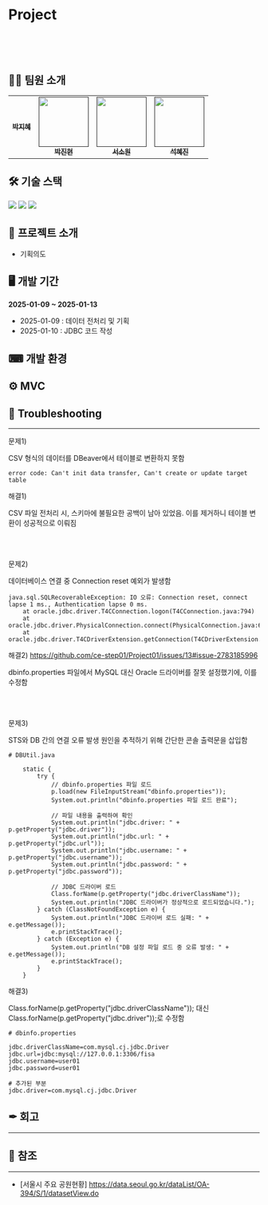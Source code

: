 # Project<br/><br/><br/>
 


## 🤸‍♀️ 팀원 소개

<table>
  <tbody>
    <tr>
      <td align="center"><a href=""><img src="width="100px;" alt=""/><br /><sub><b> 박지혜<https://github.com/parkjhhh> </b></sub></a><br /></td>
      <td align="center"><a href=""><img src="" width="100px;" alt=""/><br /><sub><b> 박진현<https://github.com/jinhyunpark929> </b></sub></a><br /></td>
      <td align="center"><a href=""><img src="" width="100px;" alt=""/><br /><sub><b> 서소원<https://github.com/PleaseErwin> </b></sub></a><br /></td>
      <td align="center"><a href=""><img src="" width="100px;" alt=""/><br /><sub><b> 석혜진<https://github.com/HyeJinSeok> </b></sub></a><br /></td>
  </tbody>
</table>


## 🛠 기술 스택

<img src="https://img.shields.io/badge/java-007396?style=for-the-badge&logo=java&logoColor=white"> <img src="https://img.shields.io/badge/mysql-4479A1?style=for-the-badge&logo=mysql&logoColor=white"> <img src="https://img.shields.io/badge/linux-FCC624?style=for-the-badge&logo=linux&logoColor=black">


## 📢 프로젝트 소개
+ 기획의도


## 🖥 개발 기간


**2025-01-09 ~ 2025-01-13**
+ 2025-01-09 : 데이터 전처리 및 기획
+ 2025-01-10 : JDBC 코드 작성

## ⌨ 개발 환경



## ⚙ MVC


## 🔫 Troubleshooting
---
문제1) 

CSV 형식의 데이터를 DBeaver에서 테이블로 변환하지 못함

```
error code: Can't init data transfer, Can't create or update target table
```

해결1)

CSV 파일 전처리 시, 스키마에 불필요한 공백이 남아 있었음. 이를 제거하니 테이블 변환이 성공적으로 이뤄짐

<br/><br/>

문제2)

데이터베이스 연결 중 Connection reset 예외가 발생함

```
java.sql.SQLRecoverableException: IO 오류: Connection reset, connect lapse 1 ms., Authentication lapse 0 ms.
    at oracle.jdbc.driver.T4CConnection.logon(T4CConnection.java:794)
    at oracle.jdbc.driver.PhysicalConnection.connect(PhysicalConnection.java:688)
    at oracle.jdbc.driver.T4CDriverExtension.getConnection(T4CDriverExtension.java:39)
``` 

해결2)
https://github.com/ce-step01/Project01/issues/13#issue-2783185996

dbinfo.properties 파일에서 MySQL 대신 Oracle 드라이버를 잘못 설정했기에, 이를 수정함 

 <br/><br/>

문제3)

STS와 DB 간의 연결 오류 발생 원인을 추적하기 위해 간단한 콘솔 출력문을 삽입함

```
# DBUtil.java

    static {
        try {
            // dbinfo.properties 파일 로드
            p.load(new FileInputStream("dbinfo.properties"));
            System.out.println("dbinfo.properties 파일 로드 완료");

            // 파일 내용을 출력하여 확인
            System.out.println("jdbc.driver: " + p.getProperty("jdbc.driver"));
            System.out.println("jdbc.url: " + p.getProperty("jdbc.url"));
            System.out.println("jdbc.username: " + p.getProperty("jdbc.username"));
            System.out.println("jdbc.password: " + p.getProperty("jdbc.password"));

            // JDBC 드라이버 로드
            Class.forName(p.getProperty("jdbc.driverClassName"));
            System.out.println("JDBC 드라이버가 정상적으로 로드되었습니다.");
        } catch (ClassNotFoundException e) {
            System.out.println("JDBC 드라이버 로드 실패: " + e.getMessage());
            e.printStackTrace();
        } catch (Exception e) {
            System.out.println("DB 설정 파일 로드 중 오류 발생: " + e.getMessage());
            e.printStackTrace();
        }
    }
```

해결3)

Class.forName(p.getProperty("jdbc.driverClassName")); 대신 Class.forName(p.getProperty("jdbc.driver"));로 수정함

```
# dbinfo.properties

jdbc.driverClassName=com.mysql.cj.jdbc.Driver
jdbc.url=jdbc:mysql://127.0.0.1:3306/fisa
jdbc.username=user01
jdbc.password=user01

# 추가된 부분 
jdbc.driver=com.mysql.cj.jdbc.Driver
```
  

## ✒ 회고
---


## 📑 참조
---
+ [서울시 주요 공원현황] <https://data.seoul.go.kr/dataList/OA-394/S/1/datasetView.do>

